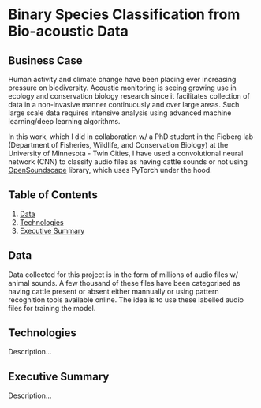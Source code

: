 # Binary Species Classification from Bio-acoustic Data


## Business Case

Human activity and climate change have been placing ever increasing pressure on biodiversity. Acoustic monitoring is seeing growing use in ecology and conservation biology research since it facilitates collection of data in a non-invasive manner continuously and over large areas. Such large scale data requires intensive analysis using advanced machine learning/deep learning algorithms.

In this work, which I did in collaboration w/ a PhD student in the Fieberg lab (Department of Fisheries, Wildlife, and Conservation Biology) at the University of Minnesota - Twin Cities, I have used a convolutional neural network (CNN) to classify audio files as having cattle sounds or not using [OpenSoundscape](https://github.com/kitzeslab/opensoundscape) library, which uses PyTorch under the hood.


## Table of Contents

1. [ Data ](#data)
2. [ Technologies ](#tex)
3. [ Executive Summary ](#exsum)


<a name="data"></a>
## Data

Data collected for this project is in the form of millions of audio files w/ animal sounds. A few thousand of these files have been categorised as having cattle present or absent either mannually or using pattern recognition tools available online. The idea is to use these labelled audio files for training the model.


<a name="tex"></a>
## Technologies

Description...


<a name="exsum"></a>
## Executive Summary

Description...
